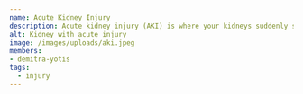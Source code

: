 ```yaml
---
name: Acute Kidney Injury
description: Acute kidney injury (AKI) is where your kidneys suddenly stop working properly.
alt: Kidney with acute injury
image: /images/uploads/aki.jpeg
members:
- demitra-yotis
tags:
  - injury
---
```

